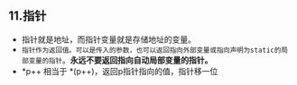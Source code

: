 ## 11.指针
- 指针就是地址，而指针变量就是存储地址的变量。
- `指针作为返回值。可以是传入的参数，也可以返回指向外部变量或指向声明为static的局部变量的指针`。**永远不要返回指向自动局部变量的指针。**
- *p++ 相当于 *(p++)，返回p指针指向的值，指针移一位